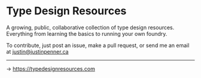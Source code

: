 # Type Design Resources

A growing, public, collaborative collection of type design resources. Everything from learning the basics to running your own foundry.

To contribute, just post an issue, make a pull request, or send me an email at [justin@justinpenner.ca](justin@justinpenner.ca)

---

→ https://typedesignresources.com